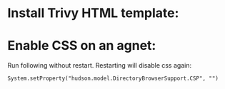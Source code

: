 # Install Trivy HTML template:

# Enable CSS on an agnet:
Run following without restart. Restarting will disable css again:
```
System.setProperty("hudson.model.DirectoryBrowserSupport.CSP", "")
```
